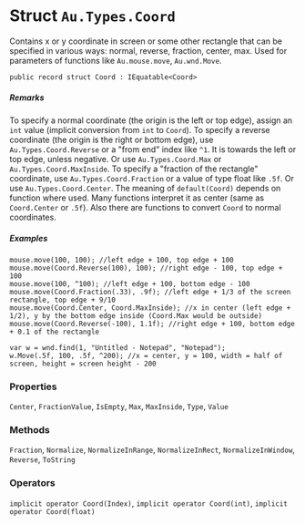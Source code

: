 # Struct `Au.Types.Coord`

Contains x or y coordinate in screen or some other rectangle that can be specified in various ways: normal, reverse, fraction, center, max. Used for parameters of functions like `Au.mouse.move`, `Au.wnd.Move`.

```
public record struct Coord : IEquatable<Coord>
```

##### Remarks

To specify a normal coordinate (the origin is the left or top edge), assign an `int` value (implicit conversion from `int` to `Coord`). To specify a reverse coordinate (the origin is the right or bottom edge), use `Au.Types.Coord.Reverse` or a "from end" index like `^1`. It is towards the left or top edge, unless negative. Or use `Au.Types.Coord.Max` or `Au.Types.Coord.MaxInside`. To specify a "fraction of the rectangle" coordinate, use `Au.Types.Coord.Fraction` or a value of type float like `.5f`. Or use `Au.Types.Coord.Center`. The meaning of `default(Coord)` depends on function where used. Many functions interpret it as center (same as `Coord.Center` or `.5f`). Also there are functions to convert `Coord` to normal coordinates.

##### Examples

```
mouse.move(100, 100); //left edge + 100, top edge + 100
mouse.move(Coord.Reverse(100), 100); //right edge - 100, top edge + 100
mouse.move(100, ^100); //left edge + 100, bottom edge - 100
mouse.move(Coord.Fraction(.33), .9f); //left edge + 1/3 of the screen rectangle, top edge + 9/10
mouse.move(Coord.Center, Coord.MaxInside); //x in center (left edge + 1/2), y by the bottom edge inside (Coord.Max would be outside)
mouse.move(Coord.Reverse(-100), 1.1f); //right edge + 100, bottom edge + 0.1 of the rectangle

var w = wnd.find(1, "Untitled - Notepad", "Notepad");
w.Move(.5f, 100, .5f, ^200); //x = center, y = 100, width = half of screen, height = screen height - 200
```

### Properties

`Center`, `FractionValue`, `IsEmpty`, `Max`, `MaxInside`, `Type`, `Value`

### Methods

`Fraction`, `Normalize`, `NormalizeInRange`, `NormalizeInRect`, `NormalizeInWindow`, `Reverse`, `ToString`

### Operators

`implicit operator Coord(Index)`, `implicit operator Coord(int)`, `implicit operator Coord(float)`